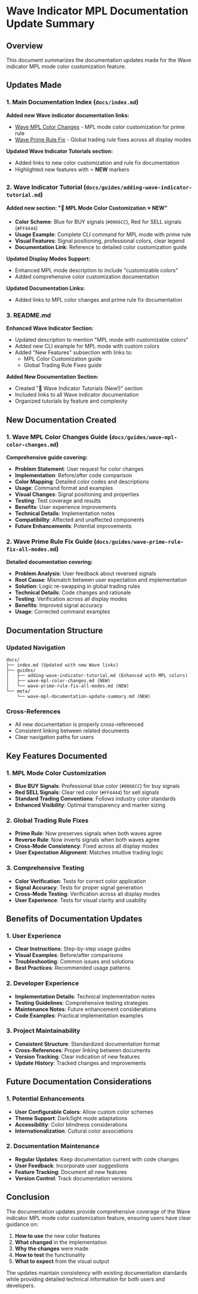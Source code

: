 # Wave Indicator MPL Documentation Update Summary

## Overview

This document summarizes the documentation updates made for the Wave indicator MPL mode color customization feature.

## Updates Made

### 1. Main Documentation Index (`docs/index.md`)

**Added new Wave indicator documentation links:**
- [Wave MPL Color Changes](guides/wave-mpl-color-changes.md) - MPL mode color customization for prime rule
- [Wave Prime Rule Fix](guides/wave-prime-rule-fix-all-modes.md) - Global trading rule fixes across all display modes

**Updated Wave Indicator Tutorials section:**
- Added links to new color customization and rule fix documentation
- Highlighted new features with ⭐ **NEW** markers

### 2. Wave Indicator Tutorial (`docs/guides/adding-wave-indicator-tutorial.md`)

**Added new section: "🎨 MPL Mode Color Customization ⭐ NEW"**
- **Color Scheme**: Blue for BUY signals (`#0066CC`), Red for SELL signals (`#FF4444`)
- **Usage Example**: Complete CLI command for MPL mode with prime rule
- **Visual Features**: Signal positioning, professional colors, clear legend
- **Documentation Link**: Reference to detailed color customization guide

**Updated Display Modes Support:**
- Enhanced MPL mode description to include "customizable colors"
- Added comprehensive color customization documentation

**Updated Documentation Links:**
- Added links to MPL color changes and prime rule fix documentation

### 3. README.md

**Enhanced Wave Indicator Section:**
- Updated description to mention "MPL mode with customizable colors"
- Added new CLI example for MPL mode with custom colors
- Added "New Features" subsection with links to:
  - MPL Color Customization guide
  - Global Trading Rule Fixes guide

**Added New Documentation Section:**
- Created "🌊 Wave Indicator Tutorials (New!)" section
- Included links to all Wave indicator documentation
- Organized tutorials by feature and complexity

## New Documentation Created

### 1. Wave MPL Color Changes Guide (`docs/guides/wave-mpl-color-changes.md`)

**Comprehensive guide covering:**
- **Problem Statement**: User request for color changes
- **Implementation**: Before/after code comparison
- **Color Mapping**: Detailed color codes and descriptions
- **Usage**: Command format and examples
- **Visual Changes**: Signal positioning and properties
- **Testing**: Test coverage and results
- **Benefits**: User experience improvements
- **Technical Details**: Implementation notes
- **Compatibility**: Affected and unaffected components
- **Future Enhancements**: Potential improvements

### 2. Wave Prime Rule Fix Guide (`docs/guides/wave-prime-rule-fix-all-modes.md`)

**Detailed documentation covering:**
- **Problem Analysis**: User feedback about reversed signals
- **Root Cause**: Mismatch between user expectation and implementation
- **Solution**: Logic re-swapping in global trading rules
- **Technical Details**: Code changes and rationale
- **Testing**: Verification across all display modes
- **Benefits**: Improved signal accuracy
- **Usage**: Corrected command examples

## Documentation Structure

### Updated Navigation
```
docs/
├── index.md (Updated with new Wave links)
├── guides/
│   ├── adding-wave-indicator-tutorial.md (Enhanced with MPL colors)
│   ├── wave-mpl-color-changes.md (NEW)
│   └── wave-prime-rule-fix-all-modes.md (NEW)
└── meta/
    └── wave-mpl-documentation-update-summary.md (NEW)
```

### Cross-References
- All new documentation is properly cross-referenced
- Consistent linking between related documents
- Clear navigation paths for users

## Key Features Documented

### 1. MPL Mode Color Customization
- **Blue BUY Signals**: Professional blue color (`#0066CC`) for buy signals
- **Red SELL Signals**: Clear red color (`#FF4444`) for sell signals
- **Standard Trading Conventions**: Follows industry color standards
- **Enhanced Visibility**: Optimal transparency and marker sizing

### 2. Global Trading Rule Fixes
- **Prime Rule**: Now preserves signals when both waves agree
- **Reverse Rule**: Now inverts signals when both waves agree
- **Cross-Mode Consistency**: Fixed across all display modes
- **User Expectation Alignment**: Matches intuitive trading logic

### 3. Comprehensive Testing
- **Color Verification**: Tests for correct color application
- **Signal Accuracy**: Tests for proper signal generation
- **Cross-Mode Testing**: Verification across all display modes
- **User Experience**: Tests for visual clarity and usability

## Benefits of Documentation Updates

### 1. User Experience
- **Clear Instructions**: Step-by-step usage guides
- **Visual Examples**: Before/after comparisons
- **Troubleshooting**: Common issues and solutions
- **Best Practices**: Recommended usage patterns

### 2. Developer Experience
- **Implementation Details**: Technical implementation notes
- **Testing Guidelines**: Comprehensive testing strategies
- **Maintenance Notes**: Future enhancement considerations
- **Code Examples**: Practical implementation examples

### 3. Project Maintainability
- **Consistent Structure**: Standardized documentation format
- **Cross-References**: Proper linking between documents
- **Version Tracking**: Clear indication of new features
- **Update History**: Tracked changes and improvements

## Future Documentation Considerations

### 1. Potential Enhancements
- **User Configurable Colors**: Allow custom color schemes
- **Theme Support**: Dark/light mode adaptations
- **Accessibility**: Color blindness considerations
- **Internationalization**: Cultural color associations

### 2. Documentation Maintenance
- **Regular Updates**: Keep documentation current with code changes
- **User Feedback**: Incorporate user suggestions
- **Feature Tracking**: Document all new features
- **Version Control**: Track documentation versions

## Conclusion

The documentation updates provide comprehensive coverage of the Wave indicator MPL mode color customization feature, ensuring users have clear guidance on:

1. **How to use** the new color features
2. **What changed** in the implementation
3. **Why the changes** were made
4. **How to test** the functionality
5. **What to expect** from the visual output

The updates maintain consistency with existing documentation standards while providing detailed technical information for both users and developers.
